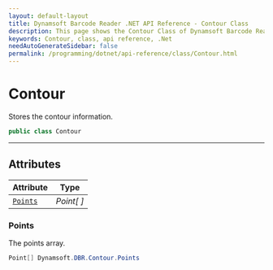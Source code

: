 ```yaml
---
layout: default-layout
title: Dynamsoft Barcode Reader .NET API Reference - Contour Class
description: This page shows the Contour Class of Dynamsoft Barcode Reader for .NET SDK.
keywords: Contour, class, api reference, .Net
needAutoGenerateSidebar: false
permalink: /programming/dotnet/api-reference/class/Contour.html
---
```



# Contour
Stores the contour information.

```csharp
public class Contour
```  

---

## Attributes
  
| Attribute | Type |
|---------- | ---- |
| [`Points`](#points) | *Point[ ]* |
 
  
### Points
The points array.

```csharp
Point[] Dynamsoft.DBR.Contour.Points
```  
